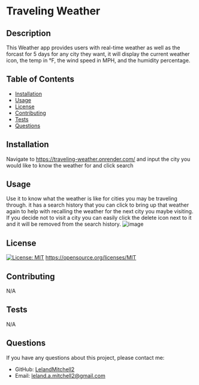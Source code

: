 # Traveling Weather

  ## Description
  This Weather app provides users with real-time weather as well as the forcast for 5 days for any city they want, it will display the current weather icon, the temp in °F, the wind speed in MPH, and the humidity percentage.

  ## Table of Contents
  * [Installation](#installation)
  * [Usage](#usage)
  * [License](#license)
  * [Contributing](#contributing)
  * [Tests](#tests)
  * [Questions](#questions)

  ## Installation
  Navigate to https://traveling-weather.onrender.com/ and input the city you  would like to know the weather for and click search

  ## Usage
  Use it to know what the weather is like for cities you may be traveling through. it has a search history that you can click to bring up that weather again to help with recalling the weather for the next city you maybe visiting. If you decide not to visit a city you can easily click the delete icon next to it and it will be removed from the search history.
  ![image](https://github.com/user-attachments/assets/3f13ecae-0fb3-4af8-a4b0-71c411a511cb)


  ## License
  [![License: MIT](https://img.shields.io/badge/License-MIT-yellow.svg)](https://opensource.org/licenses/MIT)
  https://opensource.org/licenses/MIT

  ## Contributing
  N/A

  ## Tests
  N/A

  ## Questions
  If you have any questions about this project, please contact me:
  
  * GitHub: [LelandMitchell2](https://github.com/LelandMitchell2)
  * Email: leland.a.mitchell2@gmail.com

